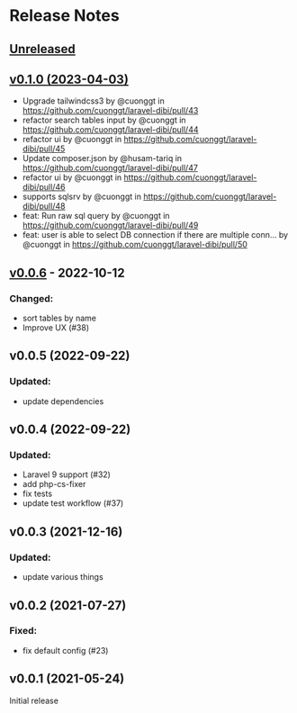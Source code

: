 # Release Notes

## [Unreleased](https://github.com/cuonggt/laravel-dibi/compare/v0.1.0...master)

## [v0.1.0 (2023-04-03)](https://github.com/twentyci/pr-api/compare/v0.0.6...v0.1.0)
* Upgrade tailwindcss3 by @cuonggt in https://github.com/cuonggt/laravel-dibi/pull/43
* refactor search tables input by @cuonggt in https://github.com/cuonggt/laravel-dibi/pull/44
* refactor ui by @cuonggt in https://github.com/cuonggt/laravel-dibi/pull/45
* Update composer.json by @husam-tariq in https://github.com/cuonggt/laravel-dibi/pull/47
* refactor ui by @cuonggt in https://github.com/cuonggt/laravel-dibi/pull/46
* supports sqlsrv by @cuonggt in https://github.com/cuonggt/laravel-dibi/pull/48
* feat: Run raw sql query by @cuonggt in https://github.com/cuonggt/laravel-dibi/pull/49
* feat: user is able to select DB connection if there are multiple conn… by @cuonggt in https://github.com/cuonggt/laravel-dibi/pull/50

## [v0.0.6](https://github.com/cuonggt/laravel-dibi/compare/v0.0.5...v0.0.6) - 2022-10-12
### Changed:
- sort tables by name
- Improve UX (#38)
## v0.0.5 (2022-09-22)
### Updated:
- update dependencies
## v0.0.4 (2022-09-22)
### Updated:
- Laravel 9 support (#32)
- add php-cs-fixer
- fix tests
- update test workflow (#37)
## v0.0.3 (2021-12-16)
### Updated:
- update various things
## v0.0.2 (2021-07-27)
### Fixed:
- fix default config (#23)
## v0.0.1 (2021-05-24)
Initial release

